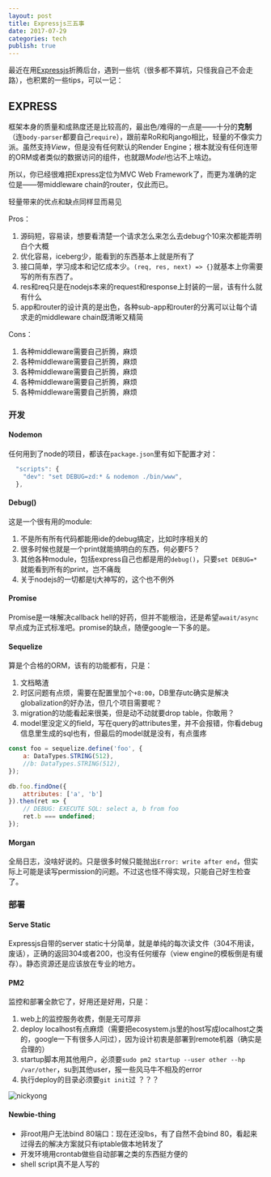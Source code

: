 ```yaml
---
layout: post
title: Expressjs三五事
date: 2017-07-29
categories: tech
publish: true
---
```


最近在用[Expressjs](https://expressjs.com/)折腾后台，遇到一些坑（很多都不算坑，只怪我自己不会走路），也积累的一些tips，可以一记：

## EXPRESS 

框架本身的质量和成熟度还是比较高的，最出色/难得的一点是——十分的**克制**（连`body-parser`都要自己`require`），跟前辈RoR和Rjango相比，轻量的不像实力派。虽然支持*View*，但是没有任何默认的Render Engine；根本就没有任何连带的ORM或者类似的数据访问的组件，也就跟*Model*也沾不上啥边。

所以，你已经很难把Express定位为MVC Web Framework了，而更为准确的定位是——带middleware chain的router，仅此而已。

轻量带来的优点和缺点同样显而易见

Pros：
1. 源码短，容易读，想要看清楚一个请求怎么来怎么去debug个10来次都能弄明白个大概
2. 优化容易，iceberg少，能看到的东西基本上就是所有了
3. 接口简单，学习成本和记忆成本少。`(req, res, next) => {}`就基本上你需要写的所有东西了。
4. res和req只是在nodejs本来的request和response上封装的一层，该有什么就有什么
5. app和router的设计真的是出色，各种sub-app和router的分离可以让每个请求走的middleware chain既清晰又精简

Cons：
1. 各种middleware需要自己折腾，麻烦
1. 各种middleware需要自己折腾，麻烦
1. 各种middleware需要自己折腾，麻烦
1. 各种middleware需要自己折腾，麻烦
1. 各种middleware需要自己折腾，麻烦



### 开发

#### Nodemon

任何用到了node的项目，都该在`package.json`里有如下配置才对：

``` javascript
  "scripts": {
    "dev": "set DEBUG=zd:* & nodemon ./bin/www",
  },
```

#### Debug()

这是一个很有用的module: 

1. 不是所有所有代码都能用ide的debug搞定，比如时序相关的
1. 很多时候也就是一个print就能搞明白的东西，何必要F5？
1. 其他各种module，包括express自己也都是用的`debug()`，只要`set DEBUG=*`就能看到所有的print，岂不痛哉
1. 关于nodejs的一切都是tj大神写的，这个也不例外

#### Promise

Promise是一味解决callback hell的好药，但并不能根治，还是希望`await/async`早点成为正式标准吧。promise的缺点，随便google一下多的是。

#### Sequelize

算是个合格的ORM，该有的功能都有，只是：

1. 文档略渣
1. 时区问题有点烦，需要在配置里加个`+8:00`，DB里存utc确实是解决globalization的好办法，但几个项目需要呢？
1. migration的功能看起来很美，但是动不动就要drop table，你敢用？
1. model里没定义的field，写在query的attributes里，并不会报错，你看debug信息里生成的sql也有，但最后的model就是没有，有点蛋疼

``` javascript
const foo = sequelize.define('foo', {
    a: DataTypes.STRING(512),
    //b: DataTypes.STRING(512),
});
     
db.foo.findOne({
    attributes: ['a', 'b']
}).then(ret => {
    // DEBUG: EXECUTE SQL: select a, b from foo
    ret.b === undefined;
});
```

#### Morgan

全局日志，没啥好说的。只是很多时候只能抛出`Error: write after end`，但实际上可能是读写permission的问题。不过这也怪不得实现，只能自己好生检查了。



### 部署

#### Serve Static 

Expressjs自带的server static十分简单，就是单纯的每次读文件（304不用读，废话），正确的返回304或者200，也没有任何缓存（view engine的模板倒是有缓存）。静态资源还是应该放在专业的地方。

#### PM2

监控和部署全款它了，好用还是好用，只是：

1. web上的监控服务收费，倒是无可厚非
1. deploy localhost有点麻烦（需要把ecosystem.js里的host写成localhost之类的，google一下有很多人问过），因为设计初衷是部署到remote机器（确实是合理的）
1. startup脚本用其他用户，必须要`sudo pm2 startup --user other --hp /var/other`，su到其他user，报一些风马牛不相及的error
1. 执行deploy的目录必须要`git init`过 ？？？

![nickyong](http://img.mp.itc.cn/upload/20160828/df8db1060c5342af82aeb6a9dc43ca42_th.jpeg)

#### Newbie-thing

- 非root用户无法bind 80端口：现在还没lbs，有了自然不会bind 80，看起来过得去的解决方案就只有iptable做本地转发了
- 开发环境用crontab做些自动部署之类的东西挺方便的
- shell script真不是人写的 